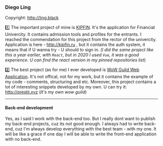 ### Diego Ling

Copyright: http://ling.black

1️⃣ The important project of mine is [KIPFIN](https://github.com/DiegoLing33/kipfin). It's the application for Financial Univercity. It contains admission tools and profiles for the entrants. I reached the commendation for this project from the rector of the univercity. Application is here - http://kipfin.ru , but it contains the auth system, it means that if U wanna try - U should to sign in. (*I did the same project like this a year earlier, with `React`, but in 2020 I used `Vue`, it was a good experience. U can find the react version in my pinned repositories list*)

2️⃣ The best project (as for me) I ever developed is [WoW Guild Web Application](https://github.com/DiegoLing33/wow-guild-webapp). It's not offical, not for my work, but it contains the example of my code - comments, structuring and etc. Moreover, this project contains a lot of interesting snippets developed by my own. U can try it: http://prestij.xyz (*It's my own wow guild*)

---
#### Back-end development

Yes, as I said I work with the back-end too. But I really dont want to publish my back-end projects, cuz its not good enough. I always had to write back-end, cuz I'm always develop everything with the best team - with my one. It will be like a grace if one day I will be able to write the front-end application with no back-end.
